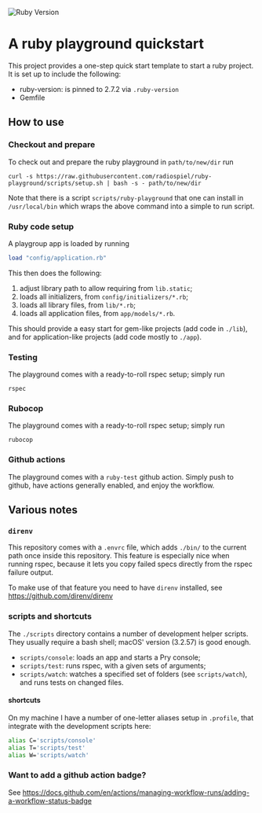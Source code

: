 ![Ruby Version](https://img.shields.io/badge/ruby-2.7.2-blue)

# A ruby playground quickstart

This project provides a one-step quick start template to start a ruby project. It is set up to include the following:

- ruby-version: is pinned to 2.7.2 via `.ruby-version`
- Gemfile

## How to use

### Checkout and prepare

To check out and prepare the ruby playground in `path/to/new/dir` run

    curl -s https://raw.githubusercontent.com/radiospiel/ruby-playground/scripts/setup.sh | bash -s - path/to/new/dir

Note that there is a script `scripts/ruby-playground` that one can install in
`/usr/local/bin` which wraps the above command into a simple to run script.

### Ruby code setup

A playgroup app is loaded by running

```ruby
load "config/application.rb"
```

This then does the following:

1. adjust library path to allow requiring from `lib.static`;
2. loads all initializers, from `config/initializers/*.rb`;
3. loads all library files, from `lib/*.rb`;
4. loads all application files, from `app/models/*.rb`.

This should provide a easy start for gem-like projects (add code in `./lib`), and for application-like projects (add code mostly to `./app`).

### Testing

The playground comes with a ready-to-roll rspec setup; simply run

    rspec

### Rubocop

The playground comes with a ready-to-roll rspec setup; simply run

    rubocop

### Github actions

The playground comes with a `ruby-test` github action. Simply push to github, have
actions generally enabled, and enjoy the workflow.

## Various notes

### `direnv`

This repository comes with a `.envrc` file, which adds `./bin/` to the current path
once inside this repository. This feature is especially nice when running rspec, 
because it lets you copy failed specs directly from the rspec failure output.

To make use of that feature you need to have `direnv` installed, see https://github.com/direnv/direnv

### scripts and shortcuts

The `./scripts` directory contains a number of development helper scripts. They
usually require a bash shell; macOS' version (3.2.57) is good enough.

- `scripts/console`: loads an app and starts a Pry console;
- `scripts/test`: runs rspec, with a given sets of arguments;
- `scripts/watch`: watches a specified set of folders (see `scripts/watch`), and runs tests on changed files.

#### shortcuts

On my machine I have a number of one-letter aliases setup in `.profile`, that
integrate with the development scripts here:

```bash
alias C='scripts/console'
alias T='scripts/test'
alias W='scripts/watch'
```

### Want to add a github action badge?

See https://docs.github.com/en/actions/managing-workflow-runs/adding-a-workflow-status-badge
